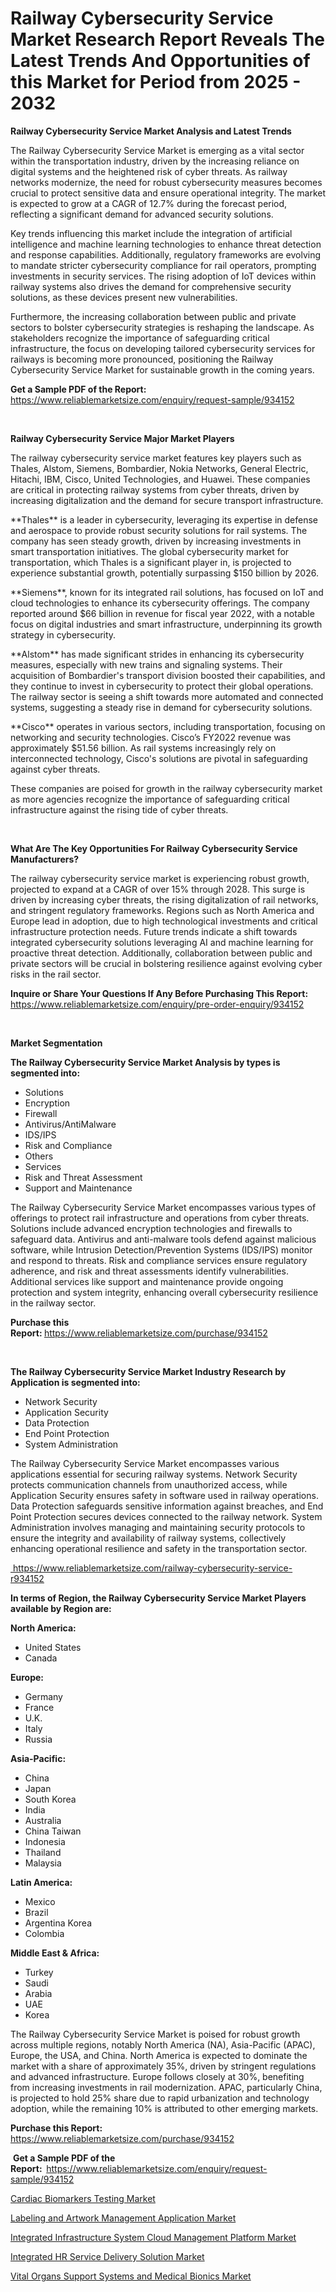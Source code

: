 <p><h1>Railway Cybersecurity Service Market Research Report Reveals The Latest Trends And Opportunities of this Market for Period from 2025 - 2032</h1></p><p><strong>Railway Cybersecurity Service Market Analysis and Latest Trends</strong></p>
<p><p>The Railway Cybersecurity Service Market is emerging as a vital sector within the transportation industry, driven by the increasing reliance on digital systems and the heightened risk of cyber threats. As railway networks modernize, the need for robust cybersecurity measures becomes crucial to protect sensitive data and ensure operational integrity. The market is expected to grow at a CAGR of 12.7% during the forecast period, reflecting a significant demand for advanced security solutions.</p><p>Key trends influencing this market include the integration of artificial intelligence and machine learning technologies to enhance threat detection and response capabilities. Additionally, regulatory frameworks are evolving to mandate stricter cybersecurity compliance for rail operators, prompting investments in security services. The rising adoption of IoT devices within railway systems also drives the demand for comprehensive security solutions, as these devices present new vulnerabilities.</p><p>Furthermore, the increasing collaboration between public and private sectors to bolster cybersecurity strategies is reshaping the landscape. As stakeholders recognize the importance of safeguarding critical infrastructure, the focus on developing tailored cybersecurity services for railways is becoming more pronounced, positioning the Railway Cybersecurity Service Market for sustainable growth in the coming years.</p></p>
<p><strong>Get a Sample PDF of the Report:&nbsp;</strong> <a href="https://www.reliablemarketsize.com/enquiry/request-sample/934152?utm_campaign=1143&utm_medium=2&utm_source=Github&utm_content=ia&utm_term=07032025&utm_id=railway-cybersecurity-service">https://www.reliablemarketsize.com/enquiry/request-sample/934152</a></p>
<p>&nbsp;</p>
<p><strong>Railway Cybersecurity Service Major Market Players</strong></p>
<p><p>The railway cybersecurity service market features key players such as Thales, Alstom, Siemens, Bombardier, Nokia Networks, General Electric, Hitachi, IBM, Cisco, United Technologies, and Huawei. These companies are critical in protecting railway systems from cyber threats, driven by increasing digitalization and the demand for secure transport infrastructure.</p><p>**Thales** is a leader in cybersecurity, leveraging its expertise in defense and aerospace to provide robust security solutions for rail systems. The company has seen steady growth, driven by increasing investments in smart transportation initiatives. The global cybersecurity market for transportation, which Thales is a significant player in, is projected to experience substantial growth, potentially surpassing $150 billion by 2026.</p><p>**Siemens**, known for its integrated rail solutions, has focused on IoT and cloud technologies to enhance its cybersecurity offerings. The company reported around $66 billion in revenue for fiscal year 2022, with a notable focus on digital industries and smart infrastructure, underpinning its growth strategy in cybersecurity.</p><p>**Alstom** has made significant strides in enhancing its cybersecurity measures, especially with new trains and signaling systems. Their acquisition of Bombardier's transport division boosted their capabilities, and they continue to invest in cybersecurity to protect their global operations. The railway sector is seeing a shift towards more automated and connected systems, suggesting a steady rise in demand for cybersecurity solutions.</p><p>**Cisco** operates in various sectors, including transportation, focusing on networking and security technologies. Cisco’s FY2022 revenue was approximately $51.56 billion. As rail systems increasingly rely on interconnected technology, Cisco's solutions are pivotal in safeguarding against cyber threats.</p><p>These companies are poised for growth in the railway cybersecurity market as more agencies recognize the importance of safeguarding critical infrastructure against the rising tide of cyber threats.</p></p>
<p>&nbsp;</p>
<p><strong>What Are The Key Opportunities For Railway Cybersecurity Service Manufacturers?</strong></p>
<p><p>The railway cybersecurity service market is experiencing robust growth, projected to expand at a CAGR of over 15% through 2028. This surge is driven by increasing cyber threats, the rising digitalization of rail networks, and stringent regulatory frameworks. Regions such as North America and Europe lead in adoption, due to high technological investments and critical infrastructure protection needs. Future trends indicate a shift towards integrated cybersecurity solutions leveraging AI and machine learning for proactive threat detection. Additionally, collaboration between public and private sectors will be crucial in bolstering resilience against evolving cyber risks in the rail sector.</p></p>
<p><strong>Inquire or Share Your Questions If Any Before Purchasing This Report:</strong> <a href="https://www.reliablemarketsize.com/enquiry/pre-order-enquiry/934152?utm_campaign=1143&utm_medium=2&utm_source=Github&utm_content=ia&utm_term=07032025&utm_id=railway-cybersecurity-service">https://www.reliablemarketsize.com/enquiry/pre-order-enquiry/934152</a></p>
<p>&nbsp;</p>
<p><strong>Market Segmentation</strong></p>
<p><strong>The Railway Cybersecurity Service Market Analysis by types is segmented into:</strong></p>
<p><ul><li>Solutions</li><li>Encryption</li><li>Firewall</li><li>Antivirus/AntiMalware</li><li>IDS/IPS</li><li>Risk and Compliance</li><li>Others</li><li>Services</li><li>Risk and Threat Assessment</li><li>Support and Maintenance</li></ul></p>
<p><p>The Railway Cybersecurity Service Market encompasses various types of offerings to protect rail infrastructure and operations from cyber threats. Solutions include advanced encryption technologies and firewalls to safeguard data. Antivirus and anti-malware tools defend against malicious software, while Intrusion Detection/Prevention Systems (IDS/IPS) monitor and respond to threats. Risk and compliance services ensure regulatory adherence, and risk and threat assessments identify vulnerabilities. Additional services like support and maintenance provide ongoing protection and system integrity, enhancing overall cybersecurity resilience in the railway sector.</p></p>
<p><strong>Purchase this Report:&nbsp;</strong><a href="https://www.reliablemarketsize.com/purchase/934152?utm_campaign=1143&utm_medium=2&utm_source=Github&utm_content=ia&utm_term=07032025&utm_id=railway-cybersecurity-service">https://www.reliablemarketsize.com/purchase/934152</a></p>
<p>&nbsp;</p>
<p><strong>The Railway Cybersecurity Service Market Industry Research by Application is segmented into:</strong></p>
<p><ul><li>Network Security</li><li>Application Security</li><li>Data Protection</li><li>End Point Protection</li><li>System Administration</li></ul></p>
<p><p>The Railway Cybersecurity Service Market encompasses various applications essential for securing railway systems. Network Security protects communication channels from unauthorized access, while Application Security ensures safety in software used in railway operations. Data Protection safeguards sensitive information against breaches, and End Point Protection secures devices connected to the railway network. System Administration involves managing and maintaining security protocols to ensure the integrity and availability of railway systems, collectively enhancing operational resilience and safety in the transportation sector.</p></p>
<p><a href="https://www.reliablemarketsize.com/railway-cybersecurity-service-r934152?utm_campaign=1143&utm_medium=2&utm_source=Github&utm_content=ia&utm_term=07032025&utm_id=railway-cybersecurity-service">&nbsp;https://www.reliablemarketsize.com/railway-cybersecurity-service-r934152</a></p>
<p><strong>In terms of Region, the Railway Cybersecurity Service Market Players available by Region are:</strong></p>
<p>
    <p> <strong> North America: </strong>
        <ul>
            <li>United States</li>
            <li>Canada</li>
        </ul>
        </p> 
    <p> <strong> Europe: </strong>
        <ul>
            <li>Germany</li>
            <li>France</li>
            <li>U.K.</li>
            <li>Italy</li>
            <li>Russia</li>
        </ul>
        </p> 
    <p> <strong> Asia-Pacific: </strong>
        <ul>
            <li>China</li>
            <li>Japan</li>
            <li>South Korea</li>
            <li>India</li>
            <li>Australia</li>
            <li>China Taiwan</li>
            <li>Indonesia</li>
            <li>Thailand</li>
            <li>Malaysia</li>
        </ul>
        </p> 
    <p> <strong> Latin America: </strong>
        <ul>
            <li>Mexico</li>
            <li>Brazil</li>
            <li>Argentina Korea</li>
            <li>Colombia</li>
        </ul>
        </p> 
    <p> <strong> Middle East & Africa: </strong>
        <ul>
            <li>Turkey</li>
            <li>Saudi</li>
            <li>Arabia</li>
            <li>UAE</li>
            <li>Korea</li>
        </ul>
    </p>
    </p>
<p><p>The Railway Cybersecurity Service Market is poised for robust growth across multiple regions, notably North America (NA), Asia-Pacific (APAC), Europe, the USA, and China. North America is expected to dominate the market with a share of approximately 35%, driven by stringent regulations and advanced infrastructure. Europe follows closely at 30%, benefiting from increasing investments in rail modernization. APAC, particularly China, is projected to hold 25% share due to rapid urbanization and technology adoption, while the remaining 10% is attributed to other emerging markets.</p></p>
<p><strong>Purchase this Report: </strong><a href="https://www.reliablemarketsize.com/purchase/934152?utm_campaign=1143&utm_medium=2&utm_source=Github&utm_content=ia&utm_term=07032025&utm_id=railway-cybersecurity-service">https://www.reliablemarketsize.com/purchase/934152</a></p>
<p>&nbsp;<strong>Get a Sample PDF of the Report:&nbsp;&nbsp;</strong><a href="https://www.reliablemarketsize.com/enquiry/request-sample/934152?utm_campaign=1143&utm_medium=2&utm_source=Github&utm_content=ia&utm_term=07032025&utm_id=railway-cybersecurity-service">https://www.reliablemarketsize.com/enquiry/request-sample/934152</a></p>
<p><strong></strong></p>
<p><p><a href="https://github.com/kaidaloeckf7/Market-Research-Report-List-1/blob/main/cardiac-biomarkers-testing-market.md?utm_campaign=1143&utm_medium=2&utm_source=Github&utm_content=ia&utm_term=07032025&utm_id=railway-cybersecurity-service">Cardiac Biomarkers Testing Market</a></p><p><a href="https://github.com/ajegiobitsa/Market-Research-Report-List-1/blob/main/labeling-and-artwork-management-application-market.md?utm_campaign=1143&utm_medium=2&utm_source=Github&utm_content=ia&utm_term=07032025&utm_id=railway-cybersecurity-service">Labeling and Artwork Management Application Market</a></p><p><a href="https://github.com/aslinalirey9/Market-Research-Report-List-1/blob/main/integrated-infrastructure-system-cloud-management-platform-market.md?utm_campaign=1143&utm_medium=2&utm_source=Github&utm_content=ia&utm_term=07032025&utm_id=railway-cybersecurity-service">Integrated Infrastructure System Cloud Management Platform Market</a></p><p><a href="https://github.com/ocambdidarhz/Market-Research-Report-List-1/blob/main/integrated-hr-service-delivery-solution-market.md?utm_campaign=1143&utm_medium=2&utm_source=Github&utm_content=ia&utm_term=07032025&utm_id=railway-cybersecurity-service">Integrated HR Service Delivery Solution Market</a></p><p><a href="https://github.com/arifasabeygb/Market-Research-Report-List-1/blob/main/vital-organs-support-systems-and-medical-bionics-market.md?utm_campaign=1143&utm_medium=2&utm_source=Github&utm_content=ia&utm_term=07032025&utm_id=railway-cybersecurity-service">Vital Organs Support Systems and Medical Bionics Market</a></p></p>